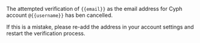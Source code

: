 The attempted verification of `{{email}}` as the email address for Cyph account `@{{username}}` has ben cancelled.

If this is a mistake, please re-add the address in your account settings and restart the verification process.
